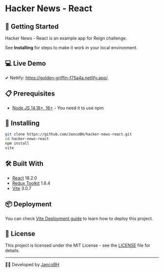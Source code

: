# Hacker News - React

## 🚀 Getting Started

Hacker News - React is an example app for Reign challenge.

See **Installing** for steps to make it work in your local environment.
## 💻 Live Demo

✔ Netlify: <a href="https://golden-griffin-f75a4a.netlify.app/" target="_blank">https://golden-griffin-f75a4a.netlify.app/</a>.


## 📋 Prerequisites

* <a href="https://nodejs.org/es/" target="_blank">Node JS 14.18+, 16+</a> - You need it to use npm

## 🔧 Installing

```bash
git clone https://github.com/JancoBH/hacker-news-react.git
cd hacker-news-react
npm install
vite
```

## 🛠️ Built With

* <a href="https://reactjs.org/" target="_blank">React</a> 18.2.0
* <a href="https://redux-toolkit.js.org/" target="_blank">Redux Toolkit</a> 1.8.4
* <a href="https://material.angular.io/" target="_blank">Vite</a> 3.0.7

## 📦 Deployment

You can check <a href="https://vitejs.dev/guide/static-deploy.html" target="_blank">Vite Deployment guide</a> to learn how to deploy this project.

## 📄 License

This project is licensed under the MIT License - see the [LICENSE](LICENSE) file for details.

---
🧑‍💻 Developed by [JancoBH](https://github.com/JancoBH)
